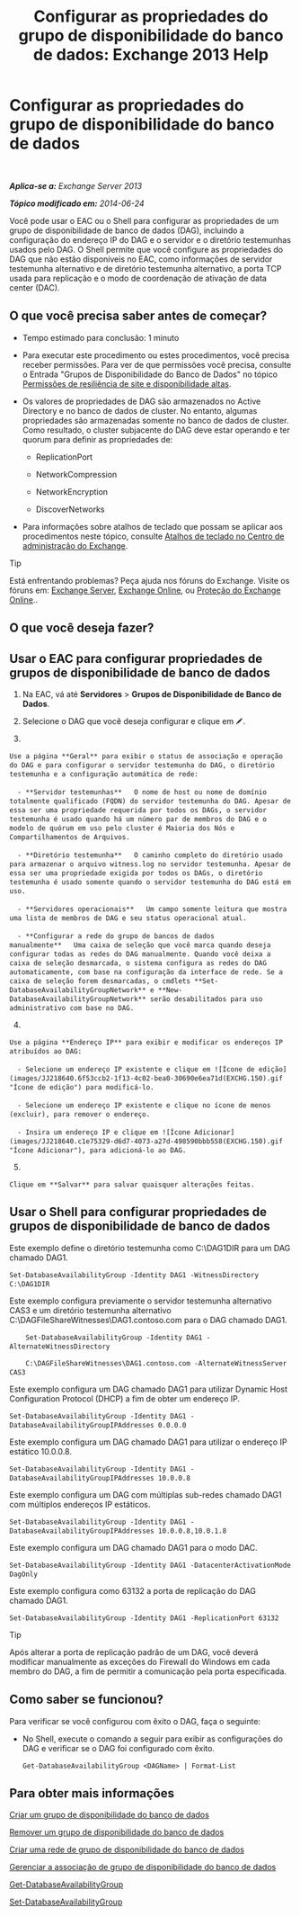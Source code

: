 ﻿---
title: 'Configurar as propriedades do grupo de disponibilidade do banco de dados: Exchange 2013 Help'
TOCTitle: Configurar as propriedades do grupo de disponibilidade do banco de dados
ms:assetid: 50daeac5-a16f-4362-a325-19e0fe25d59d
ms:mtpsurl: https://technet.microsoft.com/pt-br/library/Dd297985(v=EXCHG.150)
ms:contentKeyID: 50485576
ms.date: 05/22/2018
mtps_version: v=EXCHG.150
ms.translationtype: MT
---

# Configurar as propriedades do grupo de disponibilidade do banco de dados

 

_**Aplica-se a:** Exchange Server 2013_

_**Tópico modificado em:** 2014-06-24_

Você pode usar o EAC ou o Shell para configurar as propriedades de um grupo de disponibilidade de banco de dados (DAG), incluindo a configuração do endereço IP do DAG e o servidor e o diretório testemunhas usados pelo DAG. O Shell permite que você configure as propriedades do DAG que não estão disponíveis no EAC, como informações de servidor testemunha alternativo e de diretório testemunha alternativo, a porta TCP usada para replicação e o modo de coordenação de ativação de data center (DAC).

## O que você precisa saber antes de começar?

  - Tempo estimado para conclusão: 1 minuto

  - Para executar este procedimento ou estes procedimentos, você precisa receber permissões. Para ver de que permissões você precisa, consulte o Entrada "Grupos de Disponibilidade do Banco de Dados" no tópico [Permissões de resiliência de site e disponibilidade altas](high-availability-and-site-resilience-permissions-exchange-2013-help.md).

  - Os valores de propriedades de DAG são armazenados no Active Directory e no banco de dados de cluster. No entanto, algumas propriedades são armazenadas somente no banco de dados de cluster. Como resultado, o cluster subjacente do DAG deve estar operando e ter quorum para definir as propriedades de:
    
      - ReplicationPort
    
      - NetworkCompression
    
      - NetworkEncryption
    
      - DiscoverNetworks

  - Para informações sobre atalhos de teclado que possam se aplicar aos procedimentos neste tópico, consulte [Atalhos de teclado no Centro de administração do Exchange](keyboard-shortcuts-in-the-exchange-admin-center-exchange-online-protection-help.md).


> [!TIP]
> Está enfrentando problemas? Peça ajuda nos fóruns do Exchange. Visite os fóruns em: <A href="https://go.microsoft.com/fwlink/p/?linkid=60612">Exchange Server</A>, <A href="https://go.microsoft.com/fwlink/p/?linkid=267542">Exchange Online</A>, ou <A href="https://go.microsoft.com/fwlink/p/?linkid=285351">Proteção do Exchange Online</A>..



## O que você deseja fazer?

## Usar o EAC para configurar propriedades de grupos de disponibilidade de banco de dados

1.  Na EAC, vá até **Servidores** \> **Grupos de Disponibilidade de Banco de Dados**.

2.  Selecione o DAG que você deseja configurar e clique em ![Ícone de edição](images/JJ218640.6f53ccb2-1f13-4c02-bea0-30690e6ea71d(EXCHG.150).gif "Ícone de edição").

3.  
    
    Use a página **Geral** para exibir o status de associação e operação do DAG e para configurar o servidor testemunha do DAG, o diretório testemunha e a configuração automática de rede:
    
      - **Servidor testemunhas**   O nome de host ou nome de domínio totalmente qualificado (FQDN) do servidor testemunha do DAG. Apesar de essa ser uma propriedade requerida por todos os DAGs, o servidor testemunha é usado quando há um número par de membros do DAG e o modelo de quórum em uso pelo cluster é Maioria dos Nós e Compartilhamentos de Arquivos.
    
      - **Diretório testemunha**   O caminho completo do diretório usado para armazenar o arquivo witness.log no servidor testemunha. Apesar de essa ser uma propriedade exigida por todos os DAGs, o diretório testemunha é usado somente quando o servidor testemunha do DAG está em uso.
    
      - **Servidores operacionais**   Um campo somente leitura que mostra uma lista de membros de DAG e seu status operacional atual.
    
      - **Configurar a rede do grupo de bancos de dados manualmente**   Uma caixa de seleção que você marca quando deseja configurar todas as redes do DAG manualmente. Quando você deixa a caixa de seleção desmarcada, o sistema configura as redes do DAG automaticamente, com base na configuração da interface de rede. Se a caixa de seleção forem desmarcadas, o cmdlets **Set-DatabaseAvailabilityGroupNetwork** e **New-DatabaseAvailabilityGroupNetwork** serão desabilitados para uso administrativo com base no DAG.

4.  
    
    Use a página **Endereço IP** para exibir e modificar os endereços IP atribuídos ao DAG:
    
      - Selecione um endereço IP existente e clique em ![Ícone de edição](images/JJ218640.6f53ccb2-1f13-4c02-bea0-30690e6ea71d(EXCHG.150).gif "Ícone de edição") para modificá-lo.
    
      - Selecione um endereço IP existente e clique no ícone de menos (excluir), para remover o endereço.
    
      - Insira um endereço IP e clique em ![Ícone Adicionar](images/JJ218640.c1e75329-d6d7-4073-a27d-498590bbb558(EXCHG.150).gif "Ícone Adicionar"), para adicioná-lo ao DAG.

5.  
    
    Clique em **Salvar** para salvar quaisquer alterações feitas.

## Usar o Shell para configurar propriedades de grupos de disponibilidade de banco de dados

Este exemplo define o diretório testemunha como C:\\DAG1DIR para um DAG chamado DAG1.

    Set-DatabaseAvailabilityGroup -Identity DAG1 -WitnessDirectory C:\DAG1DIR

Este exemplo configura previamente o servidor testemunha alternativo CAS3 e um diretório testemunha alternativo C:\\DAGFileShareWitnesses\\DAG1.contoso.com para o DAG chamado DAG1.

```
    Set-DatabaseAvailabilityGroup -Identity DAG1 -AlternateWitnessDirectory 
```
```
    C:\DAGFileShareWitnesses\DAG1.contoso.com -AlternateWitnessServer CAS3
```

Este exemplo configura um DAG chamado DAG1 para utilizar Dynamic Host Configuration Protocol (DHCP) a fim de obter um endereço IP.

    Set-DatabaseAvailabilityGroup -Identity DAG1 -DatabaseAvailabilityGroupIPAddresses 0.0.0.0

Este exemplo configura um DAG chamado DAG1 para utilizar o endereço IP estático 10.0.0.8.

    Set-DatabaseAvailabilityGroup -Identity DAG1 -DatabaseAvailabilityGroupIPAddresses 10.0.0.8

Este exemplo configura um DAG com múltiplas sub-redes chamado DAG1 com múltiplos endereços IP estáticos.

    Set-DatabaseAvailabilityGroup -Identity DAG1 -DatabaseAvailabilityGroupIPAddresses 10.0.0.8,10.0.1.8

Este exemplo configura um DAG chamado DAG1 para o modo DAC.

    Set-DatabaseAvailabilityGroup -Identity DAG1 -DatacenterActivationMode DagOnly

Este exemplo configura como 63132 a porta de replicação do DAG chamado DAG1.

    Set-DatabaseAvailabilityGroup -Identity DAG1 -ReplicationPort 63132


> [!TIP]
> Após alterar a porta de replicação padrão de um DAG, você deverá modificar manualmente as exceções do Firewall do Windows em cada membro do DAG, a fim de permitir a comunicação pela porta especificada.



## Como saber se funcionou?

Para verificar se você configurou com êxito o DAG, faça o seguinte:

  - No Shell, execute o comando a seguir para exibir as configurações do DAG e verificar se o DAG foi configurado com êxito.
    
        Get-DatabaseAvailabilityGroup <DAGName> | Format-List

## Para obter mais informações

[Criar um grupo de disponibilidade do banco de dados](create-a-database-availability-group-exchange-2013-help.md)

[Remover um grupo de disponibilidade do banco de dados](remove-a-database-availability-group-exchange-2013-help.md)

[Criar uma rede de grupo de disponibilidade do banco de dados](create-a-database-availability-group-network-exchange-2013-help.md)

[Gerenciar a associação de grupo de disponibilidade do banco de dados](manage-database-availability-group-membership-exchange-2013-help.md)

[Get-DatabaseAvailabilityGroup](https://technet.microsoft.com/pt-br/library/dd351226\(v=exchg.150\))

[Set-DatabaseAvailabilityGroup](https://technet.microsoft.com/pt-br/library/dd297934\(v=exchg.150\))

